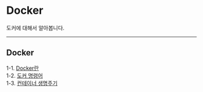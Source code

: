 # Docker
도커에 대해서 알아봅니다.

---

## Docker
1-1. [Docker란](https://velog.io/@bami/Docker-%EB%8F%84%EC%BB%A4%EB%9E%80) <br/>
1-2. [도커 명령어](https://velog.io/@bami/Docker-%EB%8F%84%EC%BB%A4-%EB%AA%85%EB%A0%B9%EC%96%B4) <br/>
1-3. [컨테이너 생명주기](https://velog.io/@bami/Docker-%EC%BB%A8%ED%85%8C%EC%9D%B4%EB%84%88-%EC%83%9D%EB%AA%85%EC%A3%BC%EA%B8%B0) <br/>